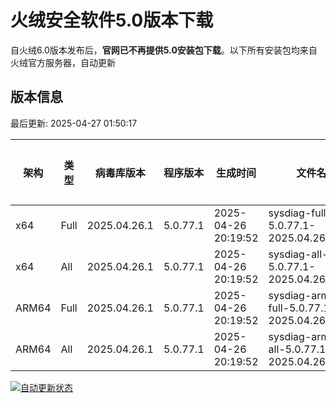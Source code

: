 # 火绒安全软件5.0版本下载 

自火绒6.0版本发布后，**官网已不再提供5.0安装包下载**。以下所有安装包均来自火绒官方服务器，自动更新

<!-- TABLE_START -->

## 版本信息

最后更新: 2025-04-27 01:50:17

| 架构    | 类型   | 病毒库版本 | 程序版本  | 生成时间 | 文件名 | 大小 | 下载链接    |
|---------|-------|------------|----------|----------|--------|------|----------|
| x64     | Full | 2025.04.26.1 | 5.0.77.1 | 2025-04-26 20:19:52 | sysdiag-full-5.0.77.1-2025.04.26.1.exe | 28.27M | [下载](https://down-tencent.huorong.cn/sysdiag-full-5.0.77.1-2025.04.26.1.exe) |
| x64     | All  | 2025.04.26.1 | 5.0.77.1 | 2025-04-26 20:19:52 | sysdiag-all-5.0.77.1-2025.04.26.1.exe | 28.27M | [下载](https://down-tencent.huorong.cn/sysdiag-all-5.0.77.1-2025.04.26.1.exe) |
| ARM64   | Full | 2025.04.26.1 | 5.0.77.1 | 2025-04-26 20:19:52 | sysdiag-arm64-full-5.0.77.1-2025.04.26.1.exe | 27.99M | [下载](https://down-tencent.huorong.cn/sysdiag-arm64-full-5.0.77.1-2025.04.26.1.exe) |
| ARM64   | All  | 2025.04.26.1 | 5.0.77.1 | 2025-04-26 20:19:52 | sysdiag-arm64-all-5.0.77.1-2025.04.26.1.exe | 27.99M | [下载](https://down-tencent.huorong.cn/sysdiag-arm64-all-5.0.77.1-2025.04.26.1.exe) |

<!-- TABLE_END -->

[![自动更新状态](https://github.com/J54264/Huorong-Version/actions/workflows/update.yml/badge.svg)](https://github.com/J54264/Huorong-Version/actions)
